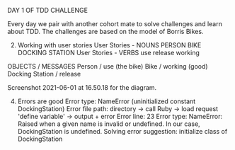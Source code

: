DAY 1 OF TDD CHALLENGE

Every day we pair with another cohort mate to solve challenges and learn about TDD. The challenges are based on the model of Borris Bikes.

2. Working with user stories
   User Stories - NOUNS
   PERSON
   BIKE
   DOCKING STATION
   User Stories - VERBS
   use
   release
   working

OBJECTS / MESSAGES
Person / use (the bike)
Bike / working (good)
Docking Station / release

Screenshot 2021-06-01 at 16.50.18 for the diagram.

4. Errors are good
   Error type: NameError (uninitialized constant DockingStation)
   Error file path: directory -> call Ruby -> load request 'define variable' -> output + error
   Error line: 23
   Error type: NameError: Raised when a given name is invalid or undefined.
   In our case, DockingStation is undefined.
   Solving error suggestion: initialize class of DockingStation
